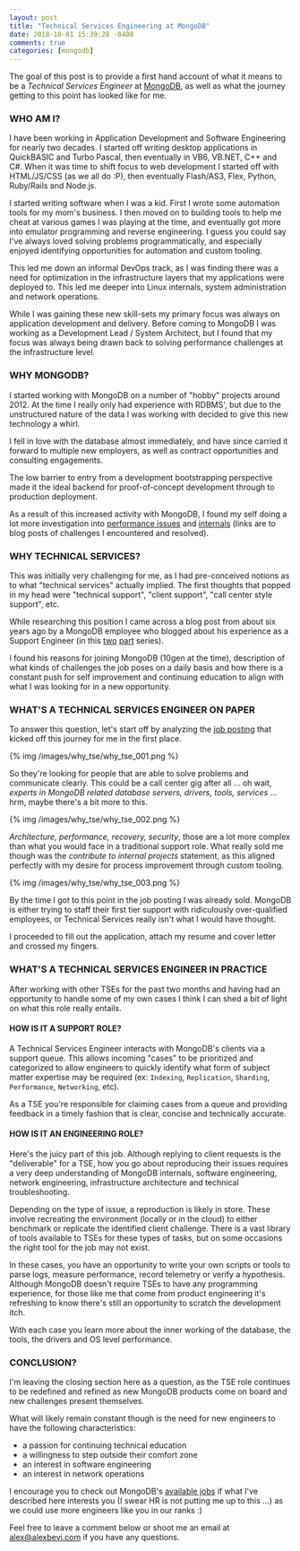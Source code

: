 ```yaml
---
layout: post
title: "Technical Services Engineering at MongoDB"
date: 2018-10-01 15:39:28 -0400
comments: true
categories: [mongodb]
---
```


The goal of this post is to provide a first hand account of what it means to be a *Technical Services Engineer* at [MongoDB](https://www.mongodb.com/careers/jobs/791258), as well as what the journey getting to this point has looked like for me.

### WHO AM I?

I have been working in Application Development and Software Engineering for nearly two decades. I started off writing desktop applications in QuickBASIC and Turbo Pascal, then eventually in VB6, VB.NET, C++ and C#. When it was time to shift focus to web development I started off with HTML/JS/CSS (as we all do :P), then eventually Flash/AS3, Flex, Python, Ruby/Rails and Node.js.

I started writing software when I was a kid. First I wrote some automation tools for my mom's business. I then moved on to building tools to help me cheat at various games I was playing at the time, and eventually got more into emulator programming and reverse engineering. I guess you could say I've always loved solving problems programmatically, and especially enjoyed identifying opportunities for automation and custom tooling.

This led me down an informal DevOps track, as I was finding there was a need for optimization in the infrastructure layers that my applications were deployed to. This led me deeper into Linux internals, system administration and network operations.

While I was gaining these new skill-sets my primary focus was always on application development and delivery. Before coming to MongoDB I was working as a Development Lead / System Architect, but I found that my focus was always being drawn back to solving performance challenges at the infrastructure level.

<!-- MORE -->

### WHY MONGODB?

I started working with MongoDB on a number of "hobby" projects around 2012. At the time I really only had experience with RDBMS', but due to the unstructured nature of the data I was working with decided to give this new technology a whirl.

I fell in love with the database almost immediately, and have since carried it forward to multiple new employers, as well as contract opportunities and consulting engagements.

The low barrier to entry from a development bootstrapping perspective made it the ideal backend for proof-of-concept development through to production deployment.

As a result of this increased activity with MongoDB, I found my self doing a lot more investigation into [performance issues](/blog/2018/05/28/troubleshooting-a-mongodb-performance-issue/) and [internals](/blog/2016/02/10/recovering-a-wiredtiger-collection-from-a-corrupt-mongodb-installation/) (links are to blog posts of challenges I encountered and resolved).

### WHY TECHNICAL SERVICES?

This was initially very challenging for me, as I had pre-conceived notions as to what "technical services" actually implied. The first thoughts that popped in my head were "technical support", "client support", "call center style support", etc.

While researching this position I came across a blog post from about six years ago by a MongoDB employee who blogged about his experience as a Support Engineer (in this [two](http://blog.markofu.com/2012/07/being-support-engineer-10gen-part-1.html) [part](http://blog.markofu.com/2012/10/being-support-engineer-10gen-part-2.html) series).

I found his reasons for joining MongoDB (10gen at the time), description of what kinds of challenges the job poses on a daily basis and how there is a constant push for self improvement and continuing education to align with what I was looking for in a new opportunity.

### WHAT'S A TECHNICAL SERVICES ENGINEER ON PAPER

To answer this question, let's start off by analyzing the [job posting](https://www.mongodb.com/careers/jobs/791258) that kicked off this journey for me in the first place.

{% img /images/why_tse/why_tse_001.png %}

So they're looking for people that are able to solve problems and communicate clearly. This could be a call center gig after all ... oh wait, *experts in MongoDB related database servers, drivers, tools, services* ... hrm, maybe there's a bit more to this.

{% img /images/why_tse/why_tse_002.png %}

*Architecture, performance, recovery, security*, those are a lot more complex than what you would face in a traditional support role. What really sold me though was the *contribute to internal projects* statement, as this aligned perfectly with my desire for process improvement through custom tooling.

{% img /images/why_tse/why_tse_003.png %}

By the time I got to this point in the job posting I was already sold. MongoDB is either trying to staff their first tier support with ridiculously over-qualified employees, or Technical Services really isn't what I would have thought.

I proceeded to fill out the application, attach my resume and cover letter and crossed my fingers.

### WHAT'S A TECHNICAL SERVICES ENGINEER IN PRACTICE

After working with other TSEs for the past two months and having had an opportunity to handle some of my own cases I think I can shed a bit of light on what this role really entails.

#### HOW IS IT A SUPPORT ROLE?

A Technical Services Engineer interacts with MongoDB's clients via a support queue. This allows incoming "cases" to be prioritized and categorized to allow engineers to quickly identify what form of subject matter expertise may be required (ex: `Indexing`, `Replication`, `Sharding`, `Performance`, `Networking`, etc).

As a TSE you're responsible for claiming cases from a queue and providing feedback in a timely fashion that is clear, concise and technically accurate.

#### HOW IS IT AN ENGINEERING ROLE?

Here's the juicy part of this job. Although replying to client requests is the "deliverable" for a TSE, how you go about reproducing their issues requires a very deep understanding of MongoDB internals, software engineering, network engineering, infrastructure architecture and technical troubleshooting.

Depending on the type of issue, a reproduction is likely in store. These involve recreating the environment (locally or in the cloud) to either benchmark or replicate the identified client challenge. There is a vast library of tools available to TSEs for these types of tasks, but on some occasions the right tool for the job may not exist.

In these cases, you have an opportunity to write your own scripts or tools to parse logs, measure performance, record telemetry or verify a hypothesis. Although MongoDB doesn't require TSEs to have any programming experience, for those like me that come from product engineering it's refreshing to know there's still an opportunity to scratch the development itch.

With each case you learn more about the inner working of the database, the tools, the drivers and OS level performance.

### CONCLUSION?

I'm leaving the closing section here as a question, as the TSE role continues to be redefined and refined as new MongoDB products come on board and new challenges present themselves.

What will likely remain constant though is the need for new engineers to have the following characteristics:

* a passion for continuing technical education
* a willingness to step outside their comfort zone
* an interest in software engineering
* an interest in network operations

I encourage you to check out MongoDB's [available jobs](https://grnh.se/dcd90aac1) if what I've described here interests you (I swear HR is not putting me up to this ...) as we could use more engineers like you in our ranks :)

Feel free to leave a comment below or shoot me an email at [alex@alexbevi.com](mailto:alex@alexbevi.com) if you have any questions.
